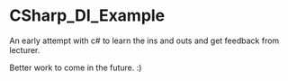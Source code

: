 # CSharp_DI_Example

An early attempt with c# to learn the ins and outs and get feedback from lecturer.

Better work to come in the future. :)
